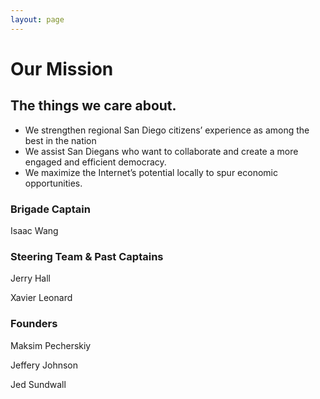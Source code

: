 ```yaml
---
layout: page
---
```


# Our Mission
## The things we care about.

* We strengthen regional San Diego citizens’ experience as among the best in the nation
* We assist San Diegans who want to collaborate and create a more engaged and efficient democracy.
* We maximize the Internet’s potential locally to spur economic opportunities.

### Brigade Captain ###

Isaac Wang <a  href="https://www.linkedin.com/in/isaacgonebananas/"><span class="fa fa-linkedin"></span></a>

### Steering Team & Past Captains

Jerry Hall <a  href="http://linkedin.com/in/enjoypb"><span class="fa fa-linkedin"></span></a>

Xavier Leonard <a  href="https://www.linkedin.com/pub/xavier-leonard/1/53b/3a1"><span class="fa fa-linkedin"></span></a>

### Founders

Maksim Pecherskiy <a  href="https://www.linkedin.com/in/maxpecherskiy"><span class="fa fa-linkedin"></span></a>   

Jeffery Johnson <a  href="https://www.linkedin.com/in/ortelius"><span class="fa fa-linkedin"></span></a>   

Jed Sundwall <a  href="https://www.linkedin.com/in/jedsundwall"><span class="fa fa-linkedin"></span></a>   

